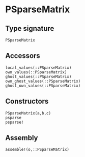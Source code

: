 # PSparseMatrix

## Type signature

```@docs
PSparseMatrix
```

## Accessors

```@docs
local_values(::PSparseMatrix)
own_values(::PSparseMatrix)
ghost_values(::PSparseMatrix)
own_ghost_values(::PSparseMatrix)
ghost_own_values(::PSparseMatrix)
```
## Constructors

```@docs
PSparseMatrix(a,b,c)
psparse
psparse!
```
## Assembly

```@docs
assemble!(o,::PSparseMatrix)
```
